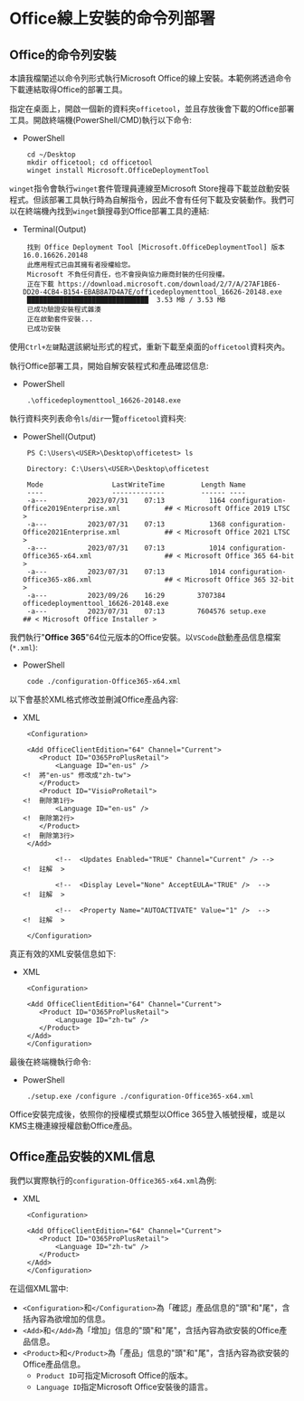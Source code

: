 # Office線上安裝的命令列部署

## Office的命令列安裝

本讀我檔闡述以命令列形式執行Microsoft Office的線上安裝。本範例將透過命令下載連結取得Office的部署工具。

指定在桌面上，開啟一個新的資料夾`officetool`，並且存放後會下載的Office部署工具。開啟終端機(PowerShell/CMD)執行以下命令:
 - PowerShell
    ```
     cd ~/Desktop
     mkdir officetool; cd officetool
     winget install Microsoft.OfficeDeploymentTool
    ```

`winget`指令會執行`winget`套件管理員連線至Microsoft Store搜尋下載並啟動安裝程式。但該部署工具執行時為自解指令，因此不會有任何下載及安裝動作。我們可以在終端機內找到`winget`鎖搜尋到Office部署工具的連結:
 - Terminal(Output)
    ```
     找到 Office Deployment Tool [Microsoft.OfficeDeploymentTool] 版本 16.0.16626.20148
     此應用程式已由其擁有者授權給您。
     Microsoft 不負任何責任，也不會授與協力廠商封裝的任何授權。
     正在下載 https://download.microsoft.com/download/2/7/A/27AF1BE6-DD20-4CB4-B154-EBAB8A7D4A7E/officedeploymenttool_16626-20148.exe
     ██████████████████████████████  3.53 MB / 3.53 MB
     已成功驗證安裝程式雜湊
     正在啟動套件安裝...
     已成功安裝
    ```
使用`Ctrl+左鍵`點選該網址形式的程式，重新下載至桌面的`officetool`資料夾內。

執行Office部署工具，開始自解安裝程式和產品確認信息:
 - PowerShell
    ```
     .\officedeploymenttool_16626-20148.exe
    ```
執行資料夾列表命令`ls`/`dir`一覽`officetool`資料夾:
 - PowerShell(Output)
    ```
     PS C:\Users\<USER>\Desktop\officetest> ls

     Directory: C:\Users\<USER>\Desktop\officetest

     Mode                 LastWriteTime         Length Name
     ----                 -------------         ------ ----
     -a---          2023/07/31    07:13           1164 configuration-Office2019Enterprise.xml           ## < Microsoft Office 2019 LTSC >
     -a---          2023/07/31    07:13           1368 configuration-Office2021Enterprise.xml           ## < Microsoft Office 2021 LTSC >
     -a---          2023/07/31    07:13           1014 configuration-Office365-x64.xml                  ## < Microsoft Office 365 64-bit >
     -a---          2023/07/31    07:13           1014 configuration-Office365-x86.xml                  ## < Microsoft Office 365 32-bit >
     -a---          2023/09/26    16:29        3707384 officedeploymenttool_16626-20148.exe                     
     -a---          2023/07/31    07:13        7604576 setup.exe                                        ## < Microsoft Office Installer >
    ```

我們執行"**Office 365**"64位元版本的Office安裝。以`VSCode`啟動產品信息檔案(`*.xml`):
 - PowerShell
    ```
     code ./configuration-Office365-x64.xml
    ```

以下會基於XML格式修改並刪減Office產品內容:
 - XML
    ```
     <Configuration>

     <Add OfficeClientEdition="64" Channel="Current">
        <Product ID="O365ProPlusRetail">
            <Language ID="en-us" />                                     <!  將"en-us" 修改成"zh-tw">
        </Product>
        <Product ID="VisioProRetail">                                   <!  刪除第1行>
            <Language ID="en-us" />                                     <!  刪除第2行>
        </Product>                                                      <!  刪除第3行>
     </Add>

            <!--  <Updates Enabled="TRUE" Channel="Current" /> -->      <!  註解  >

            <!--  <Display Level="None" AcceptEULA="TRUE" />  -->       <!  註解  >

            <!--  <Property Name="AUTOACTIVATE" Value="1" />  -->       <!  註解  >

     </Configuration>
    ```

真正有效的XML安裝信息如下:
 - XML
    ```
     <Configuration>

     <Add OfficeClientEdition="64" Channel="Current">
        <Product ID="O365ProPlusRetail">
            <Language ID="zh-tw" />
        </Product>
     </Add>
     </Configuration>
    ```

最後在終端機執行命令:
 - PowerShell
    ```
     ./setup.exe /configure ./configuration-Office365-x64.xml
    ```

Office安裝完成後，依照你的授權模式類型以Office 365登入帳號授權，或是以KMS主機連線授權啟動Office產品。

## Office產品安裝的XML信息

我們以實際執行的`configuration-Office365-x64.xml`為例:
 - XML
    ```
     <Configuration>

     <Add OfficeClientEdition="64" Channel="Current">
        <Product ID="O365ProPlusRetail">
            <Language ID="zh-tw" />
        </Product>
     </Add>
     </Configuration>
    ```

在這個XML當中:
 - `<Configuration>`和`</Configuration>`為「確認」產品信息的"頭"和"尾"，含括內容為欲增加的信息。
 - `<Add>`和`</Add>`為「增加」信息的"頭"和"尾"，含括內容為欲安裝的Office產品信息。
 - `<Product>`和`</Product>`為「產品」信息的"頭"和"尾"，含括內容為欲安裝的Office產品信息。
     - `Product ID`可指定Microsoft Office的版本。
     - `Language ID`指定Microsoft Office安裝後的語言。
